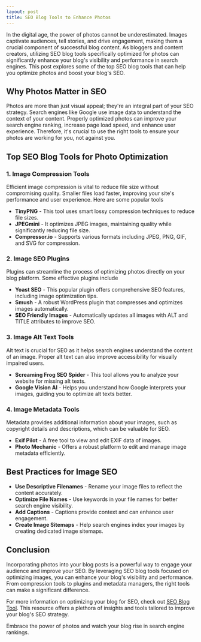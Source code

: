 ```yaml
---
layout: post
title: SEO Blog Tools to Enhance Photos
---
```



In the digital age, the power of photos cannot be underestimated. Images captivate audiences, tell stories, and drive engagement, making them a crucial component of successful blog content. As bloggers and content creators, utilizing SEO blog tools specifically optimized for photos can significantly enhance your blog's visibility and performance in search engines. This post explores some of the top SEO blog tools that can help you optimize photos and boost your blog's SEO.

## Why Photos Matter in SEO

Photos are more than just visual appeal; they're an integral part of your SEO strategy. Search engines like Google use image data to understand the context of your content. Properly optimized photos can improve your search engine ranking, increase page load speed, and enhance user experience. Therefore, it's crucial to use the right tools to ensure your photos are working for you, not against you.

## Top SEO Blog Tools for Photo Optimization

### 1. Image Compression Tools

Efficient image compression is vital to reduce file size without compromising quality. Smaller files load faster, improving your site's performance and user experience. Here are some popular tools

- **TinyPNG** - This tool uses smart lossy compression techniques to reduce file sizes.
- **JPEGmini** - It optimizes JPEG images, maintaining quality while significantly reducing file size.
- **Compressor.io** - Supports various formats including JPEG, PNG, GIF, and SVG for compression.

### 2. Image SEO Plugins

Plugins can streamline the process of optimizing photos directly on your blog platform. Some effective plugins include

- **Yoast SEO** - This popular plugin offers comprehensive SEO features, including image optimization tips.
- **Smush** - A robust WordPress plugin that compresses and optimizes images automatically.
- **SEO Friendly Images** - Automatically updates all images with ALT and TITLE attributes to improve SEO.

### 3. Image Alt Text Tools

Alt text is crucial for SEO as it helps search engines understand the content of an image. Proper alt text can also improve accessibility for visually impaired users.

- **Screaming Frog SEO Spider** - This tool allows you to analyze your website for missing alt texts.
- **Google Vision AI** - Helps you understand how Google interprets your images, guiding you to optimize alt texts better.

### 4. Image Metadata Tools

Metadata provides additional information about your images, such as copyright details and descriptions, which can be valuable for SEO.

- **Exif Pilot** - A free tool to view and edit EXIF data of images.
- **Photo Mechanic** - Offers a robust platform to edit and manage image metadata efficiently.

## Best Practices for Image SEO

- **Use Descriptive Filenames** - Rename your image files to reflect the content accurately.
- **Optimize File Names** - Use keywords in your file names for better search engine visibility.
- **Add Captions** - Captions provide context and can enhance user engagement.
- **Create Image Sitemaps** - Help search engines index your images by creating dedicated image sitemaps.

## Conclusion

Incorporating photos into your blog posts is a powerful way to engage your audience and improve your SEO. By leveraging SEO blog tools focused on optimizing images, you can enhance your blog's visibility and performance. From compression tools to plugins and metadata managers, the right tools can make a significant difference.

For more information on optimizing your blog for SEO, check out [SEO Blog Tool](https://seoblogtool.com/). This resource offers a plethora of insights and tools tailored to improve your blog's SEO strategy.

Embrace the power of photos and watch your blog rise in search engine rankings.